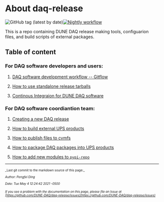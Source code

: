 # About daq-release

![GitHub tag (latest by date)](https://img.shields.io/github/v/tag/DUNE-DAQ/daq-release?label=latest%20tag)[![Nightly workflow](https://github.com/DUNE-DAQ/daq-release/actions/workflows/nightly.yml/badge.svg?branch=develop)](https://github.com/DUNE-DAQ/daq-release/actions/workflows/nightly.yml)

This is a repo containing DUNE DAQ release making tools, configuarion files, and build scripts of external packages. 

## Table of content

### For DAQ software developers and users:


1. [DAQ software development workflow -- Gitflow](development_workflow_gitflow.md)


2. [How to use standalone release tarballs](standalone_daq_release.md)


3. [Continous Integraion for DUNE DAQ software](ci_github_action.md)

### For DAQ software coordiantion team:


1. [Creating a new DAQ release](create_release.md)


2. [How to build external UPS products](make_ups_products.md)


3. [How to publish files to cvmfs](publish_to_cvmfs.md)


4. [How to package DAQ packages into UPS products](upsify_daq_packages.md)


5. [How to add new modules to `pypi-repo`](add_modules_to_pypi_repo.md)

-----

<font size="1">
_Last git commit to the markdown source of this page:_


_Author: Pengfei Ding_

_Date: Tue May 4 12:24:42 2021 -0500_

_If you see a problem with the documentation on this page, please file an Issue at [https://github.com/DUNE-DAQ/daq-release/issues](https://github.com/DUNE-DAQ/daq-release/issues)_
</font>
